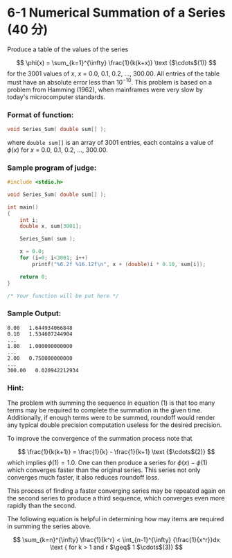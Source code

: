 # 6-1 Numerical Summation of a Series (40 分)

Produce a table of the values of the series

$$
\phi(x) = \sum_{k=1}^{\infty} \frac{1}{k(k+x)} \text {$\cdots$(1)}
$$
for the 3001 values of *x*, *x* = 0.0, 0.1, 0.2, ..., 300.00. All entries of the table must have an absolute error less than $10^{−10}$. This problem is based on a problem from Hamming (1962), when mainframes were very slow by today's microcomputer standards.

### Format of function:

```c
void Series_Sum( double sum[] );
```

where `double sum[]` is an array of 3001 entries, each contains a value of $\phi(x)$ for *x* = 0.0, 0.1, 0.2, ..., 300.00.

### Sample program of judge:

```c
#include <stdio.h>

void Series_Sum( double sum[] );

int main()
{
    int i;
    double x, sum[3001];

    Series_Sum( sum );

    x = 0.0;
    for (i=0; i<3001; i++)
        printf("%6.2f %16.12f\n", x + (double)i * 0.10, sum[i]);

    return 0;
}

/* Your function will be put here */
```

### Sample Output:

```out
0.00   1.644934066848
0.10   1.534607244904
...
1.00   1.000000000000
...
2.00   0.750000000000
...
300.00   0.020942212934
```

### Hint:

The problem with summing the sequence in equation (1) is that too many terms may be required to complete the summation in the given time. Additionally, if enough terms were to be summed, roundoff would render any typical double precision computation useless for the desired precision.

To improve the convergence of the summation process note that

$$
\frac{1}{k(k+1)} = \frac{1}{k} - \frac{1}{k+1} \text {$\cdots$(2)}
$$
which implies $\phi(1)=1.0$. One can then produce a series for $\phi(x) - \phi(1)$ which converges faster than the original series. This series not only converges much faster, it also reduces roundoff loss.

This process of finding a faster converging series may be repeated again on the second series to produce a third sequence, which converges even more rapidly than the second.

The following equation is helpful in determining how may items are required in summing the series above.

$$
\sum_{k=n}^{\infty} \frac{1}{k^r}  < \int_{n-1}^{\infty} {\frac{1}{x^r}}dx \text { for k > 1 and r $\geq$ 1 $\cdots$(3)}
$$
